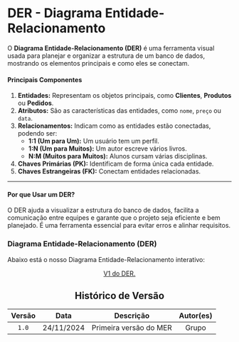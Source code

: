 # DER - Diagrama Entidade-Relacionamento

O **Diagrama Entidade-Relacionamento (DER)** é uma ferramenta visual usada para planejar e organizar a estrutura de um banco de dados, mostrando os elementos principais e como eles se conectam.

#### **Principais Componentes**

1. **Entidades:** Representam os objetos principais, como **Clientes**, **Produtos** ou **Pedidos**.  
2. **Atributos:** São as características das entidades, como `nome`, `preço` ou `data`.  
3. **Relacionamentos:** Indicam como as entidades estão conectadas, podendo ser:  
   - **1:1 (Um para Um):** Um usuário tem um perfil.  
   - **1:N (Um para Muitos):** Um autor escreve vários livros.  
   - **N:M (Muitos para Muitos):** Alunos cursam várias disciplinas.  
4. **Chaves Primárias (PK):** Identificam de forma única cada entidade.  
5. **Chaves Estrangeiras (FK):** Conectam entidades relacionadas.

---

#### **Por que Usar um DER?**

O DER ajuda a visualizar a estrutura do banco de dados, facilita a comunicação entre equipes e garante que o projeto seja eficiente e bem planejado. É uma ferramenta essencial para evitar erros e alinhar requisitos.


### Diagrama Entidade-Relacionamento (DER)

Abaixo está o nosso Diagrama Entidade-Relacionamento interativo:

<center>

[V1 do DER.](https://viewer.diagrams.net/?tags=%7B%7D&lightbox=1&highlight=0000ff&edit=_blank&layers=1&nav=1&title=DER.drawio#Uhttps%3A%2F%2Fdrive.google.com%2Fuc%3Fid%3D1njfLp7fznInjPC8vfldhwvf4ip4v0jXC%26export%3Ddownload)


## Histórico de Versão
| Versão | Data | Descrição | Autor(es) |
| :-: | :-: | :-: | :-: | 
| `1.0`  | 24/11/2024 | Primeira versão  do MER  | Grupo |

</center>
